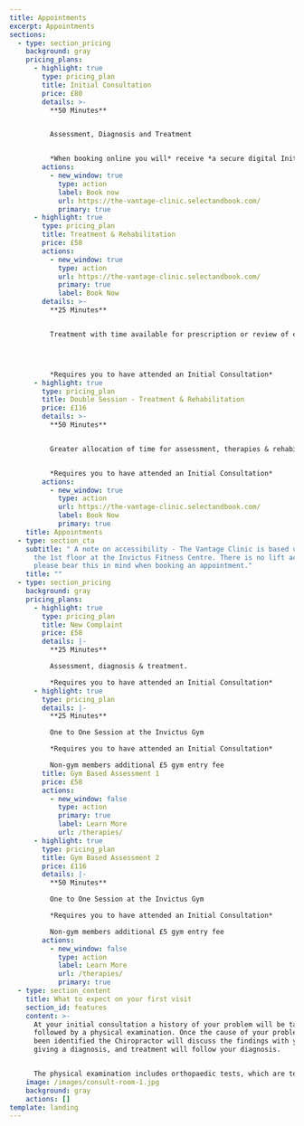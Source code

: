 ```yaml
---
title: Appointments
excerpt: Appointments
sections:
  - type: section_pricing
    background: gray
    pricing_plans:
      - highlight: true
        type: pricing_plan
        title: Initial Consultation
        price: £80
        details: >-
          **50 Minutes**


          Assessment, Diagnosis and Treatment


          *When booking online you will* receive *a secure digital Initial Consultation Form to fill in prior to your appointment.*
        actions:
          - new_window: true
            type: action
            label: Book now
            url: https://the-vantage-clinic.selectandbook.com/
            primary: true
      - highlight: true
        type: pricing_plan
        title: Treatment & Rehabilitation
        price: £58
        actions:
          - new_window: true
            type: action
            url: https://the-vantage-clinic.selectandbook.com/
            primary: true
            label: Book Now
        details: >-
          **25 Minutes**


          Treatment with time available for prescription or review of exercises/stretches




          *Requires you to have attended an Initial Consultation*
      - highlight: true
        type: pricing_plan
        title: Double Session - Treatment & Rehabilitation
        price: £116
        details: >-
          **50 Minutes**


          Greater allocation of time for assessment, therapies & rehabilitation work. 


          *Requires you to have attended an Initial Consultation*
        actions:
          - new_window: true
            type: action
            url: https://the-vantage-clinic.selectandbook.com/
            label: Book Now
            primary: true
    title: Appointments
  - type: section_cta
    subtitle: " A note on accessibility - The Vantage Clinic is based upstairs on
      the 1st floor at the Invictus Fitness Centre. There is no lift access,
      please bear this in mind when booking an appointment."
    title: ""
  - type: section_pricing
    background: gray
    pricing_plans:
      - highlight: true
        type: pricing_plan
        title: New Complaint
        price: £58
        details: |-
          **25 Minutes**

          Assessment, diagnosis & treatment.

          *Requires you to have attended an Initial Consultation*
      - highlight: true
        type: pricing_plan
        details: |-
          **25 Minutes**

          One to One Session at the Invictus Gym

          *Requires you to have attended an Initial Consultation*

          Non-gym members additional £5 gym entry fee
        title: Gym Based Assessment 1
        price: £58
        actions:
          - new_window: false
            type: action
            primary: true
            label: Learn More
            url: /therapies/
      - highlight: true
        type: pricing_plan
        title: Gym Based Assessment 2
        price: £116
        details: |-
          **50 Minutes**

          One to One Session at the Invictus Gym

          *Requires you to have attended an Initial Consultation*

          Non-gym members additional £5 gym entry fee
        actions:
          - new_window: false
            type: action
            label: Learn More
            url: /therapies/
            primary: true
  - type: section_content
    title: What to expect on your first visit
    section_id: features
    content: >-
      At your initial consultation a history of your problem will be taken,
      followed by a physical examination. Once the cause of your problem has
      been identified the Chiropractor will discuss the findings with you,
      giving a diagnosis, and treatment will follow your diagnosis. 


      The physical examination includes orthopaedic tests, which are tests to identify the specific anatomical structures which are causing your pain; functional assessment, and where indicated a neurological screen. Functional assessments are used to determine how effectively an area is working, and to help to determine what treatment or rehabilitation exercises would be most appropriate for you.
    image: /images/consult-room-1.jpg
    background: gray
    actions: []
template: landing
---
```

